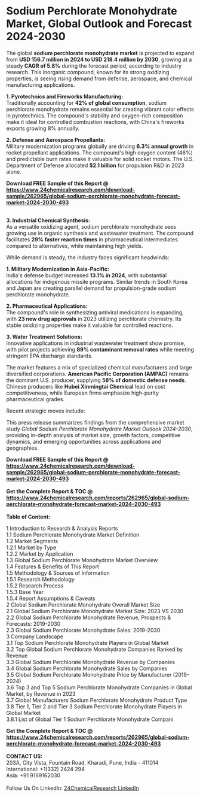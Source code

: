 <h1>Sodium Perchlorate Monohydrate Market, Global Outlook and Forecast 2024-2030</h1><p>The global <strong>sodium perchlorate monohydrate market</strong> is projected to expand from <strong>USD 156.7 million in 2024 to USD 218.4 million by 2030</strong>, growing at a steady <strong>CAGR of 5.8%</strong> during the forecast period, according to industry research. This inorganic compound, known for its strong oxidizing properties, is seeing rising demand from defense, aerospace, and chemical manufacturing applications.</p><p><strong>1. Pyrotechnics and Fireworks Manufacturing:</strong><br>
Traditionally accounting for <strong>42% of global consumption</strong>, sodium perchlorate monohydrate remains essential for creating vibrant color effects in pyrotechnics. The compound's stability and oxygen-rich composition make it ideal for controlled combustion reactions, with China's fireworks exports growing 8% annually.</p><p><strong>2. Defense and Aerospace Propellants:</strong><br>
Military modernization programs globally are driving <strong>6.3% annual growth</strong> in rocket propellant applications. The compound's high oxygen content (46%) and predictable burn rates make it valuable for solid rocket motors. The U.S. Department of Defense allocated <strong>$2.1 billion</strong> for propulsion R&amp;D in 2023 alone.</p><div><b>Download FREE Sample of this Report @ 
            <a href="https://www.24chemicalresearch.com/download-sample/262965/global-sodium-perchlorate-monohydrate-forecast-market-2024-2030-493">
            https://www.24chemicalresearch.com/download-sample/262965/global-sodium-perchlorate-monohydrate-forecast-market-2024-2030-493</a></b></div><br><p><strong>3. Industrial Chemical Synthesis:</strong><br>
As a versatile oxidizing agent, sodium perchlorate monohydrate sees growing use in organic synthesis and wastewater treatment. The compound facilitates <strong>29% faster reaction times</strong> in pharmaceutical intermediates compared to alternatives, while maintaining high yields.</p><p>While demand is steady, the industry faces significant headwinds:</p><p><strong>1. Military Modernization in Asia-Pacific:</strong><br>
India's defense budget increased <strong>13.1% in 2024</strong>, with substantial allocations for indigenous missile programs. Similar trends in South Korea and Japan are creating parallel demand for propulsion-grade sodium perchlorate monohydrate.</p><p><strong>2. Pharmaceutical Applications:</strong><br>
The compound's role in synthesizing antiviral medications is expanding, with <strong>23 new drug approvals</strong> in 2023 utilizing perchlorate chemistry. Its stable oxidizing properties make it valuable for controlled reactions.</p><p><strong>3. Water Treatment Solutions:</strong><br>
Innovative applications in industrial wastewater treatment show promise, with pilot projects achieving <strong>89% contaminant removal rates</strong> while meeting stringent EPA discharge standards.</p><p>The market features a mix of specialized chemical manufacturers and large diversified corporations. <strong>American Pacific Corporation (AMPAC)</strong> remains the dominant U.S. producer, supplying <strong>58% of domestic defense needs</strong>. Chinese producers like <strong>Hubei Xinmingtai Chemical</strong> lead on cost competitiveness, while European firms emphasize high-purity pharmaceutical grades.</p><p>Recent strategic moves include:</p><p>This press release summarizes findings from the comprehensive market study <em>Global Sodium Perchlorate Monohydrate Market Outlook 2024-2030</em>, providing in-depth analysis of market size, growth factors, competitive dynamics, and emerging opportunities across applications and geographies.</p><div><b>Download FREE Sample of this Report @ 
            <a href="https://www.24chemicalresearch.com/download-sample/262965/global-sodium-perchlorate-monohydrate-forecast-market-2024-2030-493">
            https://www.24chemicalresearch.com/download-sample/262965/global-sodium-perchlorate-monohydrate-forecast-market-2024-2030-493</a></b></div><br><div><b>Get the Complete Report & TOC @ 
            <a href="https://www.24chemicalresearch.com/reports/262965/global-sodium-perchlorate-monohydrate-forecast-market-2024-2030-493">
            https://www.24chemicalresearch.com/reports/262965/global-sodium-perchlorate-monohydrate-forecast-market-2024-2030-493</a></b></div><br>
            <b>Table of Content:</b><p>1 Introduction to Research & Analysis Reports<br />
    1.1 Sodium Perchlorate Monohydrate Market Definition<br />
    1.2 Market Segments<br />
        1.2.1 Market by Type<br />
        1.2.2 Market by Application<br />
    1.3 Global Sodium Perchlorate Monohydrate Market Overview<br />
    1.4 Features & Benefits of This Report<br />
    1.5 Methodology & Sources of Information<br />
        1.5.1 Research Methodology<br />
        1.5.2 Research Process<br />
        1.5.3 Base Year<br />
        1.5.4 Report Assumptions & Caveats<br />
2 Global Sodium Perchlorate Monohydrate Overall Market Size<br />
    2.1 Global Sodium Perchlorate Monohydrate Market Size: 2023 VS 2030<br />
    2.2 Global Sodium Perchlorate Monohydrate Revenue, Prospects & Forecasts: 2019-2030<br />
    2.3 Global Sodium Perchlorate Monohydrate Sales: 2019-2030<br />
3 Company Landscape<br />
    3.1 Top Sodium Perchlorate Monohydrate Players in Global Market<br />
    3.2 Top Global Sodium Perchlorate Monohydrate Companies Ranked by Revenue<br />
    3.3 Global Sodium Perchlorate Monohydrate Revenue by Companies<br />
    3.4 Global Sodium Perchlorate Monohydrate Sales by Companies<br />
    3.5 Global Sodium Perchlorate Monohydrate Price by Manufacturer (2019-2024)<br />
    3.6 Top 3 and Top 5 Sodium Perchlorate Monohydrate Companies in Global Market, by Revenue in 2023<br />
    3.7 Global Manufacturers Sodium Perchlorate Monohydrate Product Type<br />
    3.8 Tier 1, Tier 2 and Tier 3 Sodium Perchlorate Monohydrate Players in Global Market<br />
        3.8.1 List of Global Tier 1 Sodium Perchlorate Monohydrate Compani</p><div><b>Get the Complete Report & TOC @ 
            <a href="https://www.24chemicalresearch.com/reports/262965/global-sodium-perchlorate-monohydrate-forecast-market-2024-2030-493">
            https://www.24chemicalresearch.com/reports/262965/global-sodium-perchlorate-monohydrate-forecast-market-2024-2030-493</a></b></div><br><b>CONTACT US:</b><br>
            203A, City Vista, Fountain Road, Kharadi, Pune, India - 411014<br>
            International: +1(332) 2424 294<br>
            Asia: +91 9169162030 <br><br>
            Follow Us On LinkedIn: <a href="https://www.linkedin.com/company/24chemicalresearch/">24ChemicalResearch LinkedIn</a>
